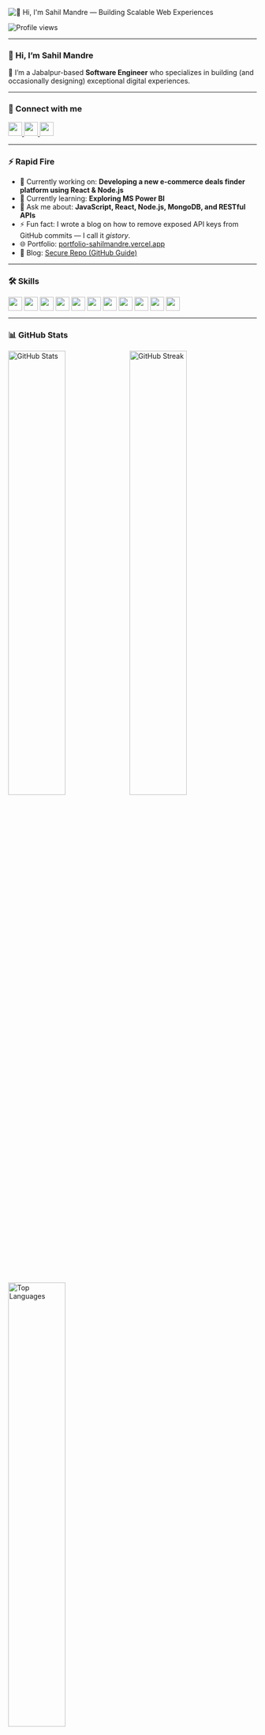 ![👋 Hi, I'm Sahil Mandre — Building Scalable Web Experiences](https://raw.githubusercontent.com/sahilmandre/sahilmandre/main/A_GitHub_README_profile_page_showcases_Sahil_Mandr.png)

![Profile views](https://komarev.com/ghpvc/?username=sahilmandre&label=Profile%20views&color=0e75b6&style=flat)

---

### 👋 Hi, I’m **Sahil Mandre**

🚀 I’m a Jabalpur-based **Software Engineer** who specializes in building (and occasionally designing) exceptional digital experiences.

---

### 🤝 Connect with me
<p align="left">
  <a href="https://github.com/sahilmandre" target="_blank">
    <img src="https://img.shields.io/badge/GitHub-181717?logo=github&logoColor=white" height="28" />
  </a>
  <a href="https://www.linkedin.com/in/sahilmandre" target="_blank">
    <img src="https://img.shields.io/badge/LinkedIn-0077B5?logo=linkedin&logoColor=white" height="28" />
  </a>
  <a href="https://twitter.com/" target="_blank">
    <img src="https://img.shields.io/badge/Twitter-000000?logo=X&logoColor=white" height="28" />
  </a>
</p>

---

### ⚡ Rapid Fire

- 💼 Currently working on: **Developing a new e-commerce deals finder platform using React & Node.js**
- 🌱 Currently learning: **Exploring MS Power BI**
- 💬 Ask me about: **JavaScript, React, Node.js, MongoDB, and RESTful APIs**
- ⚡ Fun fact: I wrote a blog on how to remove exposed API keys from GitHub commits — I call it _gistory_.
- 🌐 Portfolio: [portfolio-sahilmandre.vercel.app](https://portfolio-sahilmandre.vercel.app/)
- 📝 Blog: [Secure Repo (GitHub Guide)](https://github.com/sahilmandre/fin-bot-new/blob/main/Secure-Repo.md)

---

### 🛠️ Skills

<p align="left" style="display:flex; flex-wrap:wrap; gap:4px;">
  <img src="https://img.shields.io/badge/JavaScript-F7DF1C?logo=javascript&logoColor=black" height="28" />
  <img src="https://img.shields.io/badge/React-20232A?logo=react&logoColor=61DAFB" height="28" />
  <img src="https://img.shields.io/badge/TypeScript-3178C6?logo=typescript&logoColor=white" height="28" />
  <img src="https://img.shields.io/badge/Node.js-8CC84B?logo=node.js&logoColor=white" height="28" />
  <img src="https://img.shields.io/badge/Tailwind_CSS-38B2AC?logo=tailwind-css&logoColor=white" height="28" />
  <img src="https://img.shields.io/badge/Prisma-2D3748?logo=prisma&logoColor=white" height="28" />
  <img src="https://img.shields.io/badge/GSAP-00D084?logo=greensock&logoColor=white" height="28" />
  <img src="https://img.shields.io/badge/Express-000000?logo=express&logoColor=white" height="28" />
  <img src="https://img.shields.io/badge/MongoDB-4EA94B?logo=mongodb&logoColor=white" height="28" />
  <img src="https://img.shields.io/badge/PostgreSQL-316192?logo=postgresql&logoColor=white" height="28" />
  <img src="https://img.shields.io/badge/MySQL-4479A1?logo=mysql&logoColor=white" height="28" />
</p>

---

### 📊 GitHub Stats

<p align="left">
  <img width="48%" src="https://github-readme-stats.vercel.app/api?username=sahilmandre&theme=react&hide_title=false&show_icons=true&include_all_commits=true&count_private=true" alt="GitHub Stats" />
  <img width="48%" src="https://streak-stats.demolab.com?user=sahilmandre&theme=react&hide_border=false" alt="GitHub Streak" />
</p>

<p align="left">
  <img width="48%" src="https://github-readme-stats.vercel.app/api/top-langs/?username=sahilmandre&theme=react&layout=compact" alt="Top Languages" />
</p>

---


⭐ **Thanks for visiting my profile!**  
Keep building, keep growing 🚀
